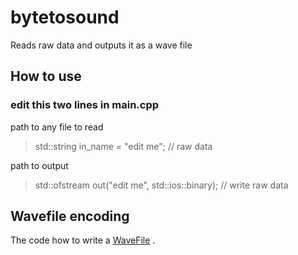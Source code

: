 # bytetosound
 Reads raw data and outputs it as a wave file
## How to use
### edit this two lines in main.cpp
path to any file to read 
> std::string in_name = "edit me"; // raw  data

path to output
> std::ofstream out("edit me", std::ios::binary); // write raw data



## Wavefile encoding
The code how to write a 
[WaveFile](https://gist.github.com/csukuangfj/c1d1d769606260d436f8674c30662450) .


